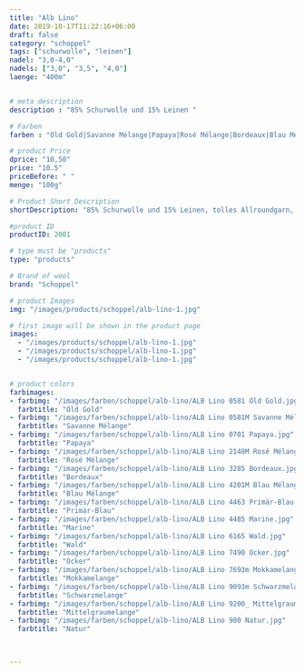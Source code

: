 ```yaml
---
title: "Alb Lino"
date: 2019-10-17T11:22:16+06:00
draft: false
category: "schoppel"
tags: ["schurwolle", "leinen"]
nadel: "3,0-4,0"
nadels: ["3,0", "3,5", "4,0"] 
laenge: "400m"	


# meta description
description : "85% Schurwolle und 15% Leinen "

# Farben
farben : "Old Gold|Savanne Mélange|Papaya|Rosé Mélange|Bordeaux|Blau Mélange|Primär-Blau|Marine|Wald|Ocker|Mokkamelange|Schwarzmelange|Mittelgraumelange|Natur"

# product Price
dprice: "10,50"
price: "10.5"
priceBefore: " "
menge: "100g"

# Product Short Description
shortDescription: "85% Schurwolle und 15% Leinen, tolles Allroundgarn, Wolle von der schwäbischen Alb"

#product ID
productID: 2001

# type must be "products"
type: "products"

# Brand of wool
brand: "Schoppel"

# product Images
img: "/images/products/schoppel/alb-lino-1.jpg"

# first image will be shown in the product page
images:
  - "/images/products/schoppel/alb-lino-1.jpg"
  - "/images/products/schoppel/alb-lino-1.jpg"
  - "/images/products/schoppel/alb-lino-1.jpg"


# product colors
farbimages:
- farbimg: "/images/farben/schoppel/alb-lino/ALB Lino 0581 Old Gold.jpg"	
  farbtitle: "Old Gold"
- farbimg: "/images/farben/schoppel/alb-lino/ALB Lino 0581M Savanne Mélange.jpg"	
  farbtitle: "Savanne Mélange"
- farbimg: "/images/farben/schoppel/alb-lino/ALB Lino 0701 Papaya.jpg"	
  farbtitle: "Papaya"
- farbimg: "/images/farben/schoppel/alb-lino/ALB Lino 2140M Rosé Mélange.jpg"	
  farbtitle: "Rosé Mélange"
- farbimg: "/images/farben/schoppel/alb-lino/ALB Lino 3285 Bordeaux.jpg"	
  farbtitle: "Bordeaux"
- farbimg: "/images/farben/schoppel/alb-lino/ALB Lino 4201M Blau Mélange.jpg"	
  farbtitle: "Blau Mélange"
- farbimg: "/images/farben/schoppel/alb-lino/ALB Lino 4463 Primär-Blau.jpg"	
  farbtitle: "Primär-Blau"
- farbimg: "/images/farben/schoppel/alb-lino/ALB Lino 4485 Marine.jpg"	
  farbtitle: "Marine"
- farbimg: "/images/farben/schoppel/alb-lino/ALB Lino 6165 Wald.jpg"	
  farbtitle: "Wald"
- farbimg: "/images/farben/schoppel/alb-lino/ALB Lino 7490 Ocker.jpg"	
  farbtitle: "Ocker"
- farbimg: "/images/farben/schoppel/alb-lino/ALB Lino 7693m Mokkamelange.jpg"	
  farbtitle: "Mokkamelange"
- farbimg: "/images/farben/schoppel/alb-lino/ALB Lino 9093m Schwarzmelange.jpg"	
  farbtitle: "Schwarzmelange"
- farbimg: "/images/farben/schoppel/alb-lino/ALB Lino 9200_ Mittelgraumelange.jpg"	
  farbtitle: "Mittelgraumelange"
- farbimg: "/images/farben/schoppel/alb-lino/ALB Lino 980 Natur.jpg"	
  farbtitle: "Natur"


  
---
```



 